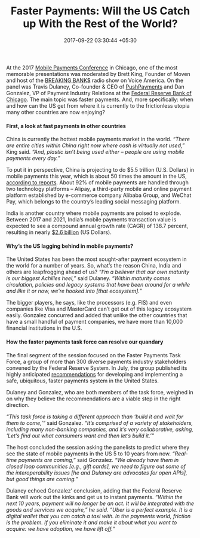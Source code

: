 ﻿---
title: 'Faster Payments: Will the US Catch up With the Rest of the World?'
date: 2017-09-22 03:30:44 +05:30
categories:
- News
- Payments
tags:
- Asia
- Europe
- news
- US
layout: post
type: post
status: publish
category:
- Payments
- News
Markets:
- Asia
- Europe
- news
- US
Person: Mostafa Razzak
---

<p>At the 2017 <a href="http://www.mobilepaymentconference.com/">Mobile Payments Conference</a> in Chicago, one of the most memorable presentations was moderated by Brett King, Founder of Moven and host of the <a href="https://breakingbanks.com/episode/mobile-payments-conference-live-show/">BREAKING BANK$</a> radio show on Voice America. On the panel was Travis Dulaney, Co-founder &amp; CEO of <a href="http://www.pushpayments.com/">PushPayments</a> and Dan Gonzalez, VP of Payment Industry Relations at the <a href="https://www.chicagofed.org/">Federal Reserve Bank of Chicago</a>. The main topic was faster payments. And, more specifically: when and how can the US get from where it is currently to the frictionless utopia many other countries are now enjoying?</p>
<h4><strong>First, a look at fast payments in other countries</strong></h4>
<p>China is currently the hottest mobile payments market in the world.<em> “There are entire cities within China right now where cash is virtually not used,” </em>King said.<em> “And, plastic isn’t being used either – people are using mobile payments every day.”</em></p>
<p>To put it in perspective, China is projecting to do $5.5 trillion (U.S. Dollars) in mobile payments this year, which is about 50 times the amount in the US, <a href="http://www.npr.org/sections/alltechconsidered/2017/06/29/534846403/in-china-a-cashless-trend-is-taking-hold-with-mobile-payments">according to reports</a>. About 92% of mobile payments are handled through two technology platforms – Alipay, a third-party mobile and online payment platform established by e-commerce company Alibaba Group, and WeChat Pay, which belongs to the country’s leading social messaging platform.</p>
<p>India is another country where mobile payments are poised to explode. Between 2017 and 2021, India’s mobile payments transaction value is expected to see a compound annual growth rate (CAGR) of 138.7 percent, resulting in nearly <a href="https://www.statista.com/outlook/331/119/mobile-payments/india">$2.6 billion</a> (US Dollars).</p>
<h4><strong>Why’s the US lagging behind in mobile payments?</strong></h4>
<p>The United States has been the most sought-after payment ecosystem in the world for a number of years. So, what’s the reason China, India and others are leapfrogging ahead of us? <i>“I’m a believer that our own maturity is our biggest Achilles heel,”</i> said Dulaney. <i>“Within maturity comes circulation, policies and legacy systems that have been around for a while and like it or now, we’re hooked into [that ecosystem].”</i></p>
<p>The bigger players, he says, like the processors (e.g. FIS) and even companies like Visa and MasterCard can’t get out of this legacy ecosystem easily. Gonzalez concurred and added that unlike the other countries that have a small handful of payment companies, we have more than 10,000 financial institutions in the U.S.</p>
<h4><strong>How the faster payments task force can resolve our quandary </strong></h4>
<p>The final segment of the session focused on the Faster Payments Task Force, a group of more than 300 diverse payments industry stakeholders convened by the Federal Reserve System. In July, the group published its highly anticipated <a href="https://fedpaymentsimprovement.org/wp-content/uploads/faster-payments-task-force-final-report-part-two.pdf">recommendations</a> for developing and implementing a safe, ubiquitous, faster payments system in the United States.</p>
<p>Dulaney and Gonzalez, who are both members of the task force, weighed in on why they believe the recommendations are a viable step in the right direction.</p>
<p><i>“This task force is taking a different approach than ‘build it and wait for them to come,’” </i>said Gonzalez.<i> “It’s comprised of a variety of stakeholders, including many non-banking companies, and it’s very collaborative, asking, ‘Let’s find out what consumers want and then let’s build it.’”</i></p>
<p>The host concluded the session asking the panelists to predict where they see the state of mobile payments in the US 5 to 10 years from now. <i>“Real-time payments are coming,”</i> said Gonzalez. <i>“We already have them in closed loop communities [e.g., gift cards], we need to figure out some of the interoperability issues [he and Dulaney are advocates for open APIs], but good things are coming.”</i></p>
<p>Dulaney echoed Gonzalez’ conclusion, adding that the Federal Reserve Bank will work out the kinks and get us to instant payments. <em>“Within the next 10 years, payment will no longer be an act. It will be integrated with the goods and services we acquire,” he said. “Uber is a perfect example. It is a digital wallet that you can catch a taxi with. In the payments world, friction is the problem. If you eliminate it and make it about what you want to acquire: we have adoption, we have lift off.”</em></p>
